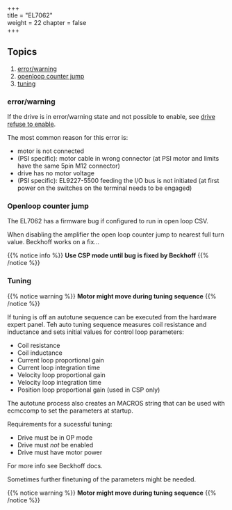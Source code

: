+++  
title = "EL7062"   
weight = 22
chapter = false  
+++

## Topics
1. [error/warning](#error/warning)
2. [openloop counter jump](#openloop-counter-jump)
3. [tuning](#tuning)

### error/warning
If the drive is in error/warning state and not possible to enable, see [drive refuse to enable](../../motion/#drive-refuse-to-enable).

The most common reason for this error is:
* motor is not connected
* (PSI specific): motor cable in wrong connector (at PSI motor and limits have the same 5pin M12 connector)
* drive has no motor voltage
* (PSI specific): EL9227-5500 feeding the I/O bus is not initiated (at first power on the switches on the terminal needs to be engaged)

### Openloop counter jump
The EL7062 has a firmware bug if configured to run in open loop CSV.

When disabling the amplifier the open loop counter jump to nearest full turn value.
Beckhoff works on a fix...

{{% notice info %}}
**Use CSP mode until bug is fixed by Beckhoff**
{{% /notice %}}

### Tuning
{{% notice warning %}}
**Motor might move during tuning sequence**
{{% /notice %}}

If tuning is off an autotune sequence can be executed from the hardware expert panel. Teh auto tuning sequence measures coil resistance and inductance and sets initial values for control loop parameters:
* Coil resistance
* Coil inductance
* Current loop proportional gain
* Current loop integration time
* Velocity loop proportional gain
* Velocity loop integration time
* Position loop proportional gain  (used in CSP only)

The autotune process also creates an MACROS string that can be used with ecmccomp to set the parameters at startup.

Requirements for a sucessful tuning:
* Drive must be in OP mode
* Drive must _not_ be enabled
* Drive must have motor power

For more info see Beckhoff docs.

Sometimes further finetuning of the parameters might be needed.

{{% notice warning %}}
**Motor might move during tuning sequence**
{{% /notice %}}
